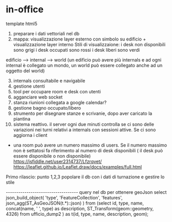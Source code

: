 # in-office

template html5

<!doctype html>

<html lang="en">
<head>
  <meta charset="utf-8">

  <title>The HTML5 Herald</title>
  <meta name="description" content="The HTML5 Herald">
  <meta name="author" content="SitePoint">

  <link rel="stylesheet" href="css/styles.css?v=1.0">

</head>

<body>
  <script src="js/scripts.js"></script>
</body>
</html>

1. preparare i dati vettoriali nel db
2. mappa: visualizzazione layer esterno con simbolo su edificio + visualizzazione layer interno
Stili di visualizzaione: 
i desk non disponibili sono grigi 
i desk occupati sono rossi
i desk liberi sono verdi

edificio --> internal --> world
(un edificio può avere più internals e ad ogni internal è collegato un mondo, un world può essere collegato anche ad un oggetto del world)

3. internals consultabile e navigabile
4. gestione utenti
5. tool per occupare room e desk con utenti
6. agganciare web socket
7. stanza riunioni collegata a google calendar?
8. gestione bagno occupato/libero
9. strumento per disegnare stanze  e scrivanie, dopo aver caricato la piantina  
10. sistema reattivo. il server ogni due minuti controlla se ci sono delle variazioni nei turni relativi a internals con sessioni attive. Se ci sono aggiorna i client
- una room può avere un numero massimo di users. Se il numero massimo non è settatosi fa riferimento al numero di desk disponibili ( il desk può essere disponibile o non disponibile)
https://jsfiddle.net/user2314737/Lfzrqvet/
https://leaflet.github.io/Leaflet.draw/docs/examples/full.html


Primo rilascio: punto 1,2,3 popolare il db con i dati di turnazione e gestire lo stile




----------------------------------- query nel db per ottenere geoJson
select json_build_object(
    'type', 'FeatureCollection',
    'features', json_agg(ST_AsGeoJSON(t.*)::json)
    )
from (select id, type, name, concat(name, ' ', type) as description, ST_Transform(geom::geometry, 4326) from ufficio_dump2
     ) as t(id,  type, name,  description, geom);